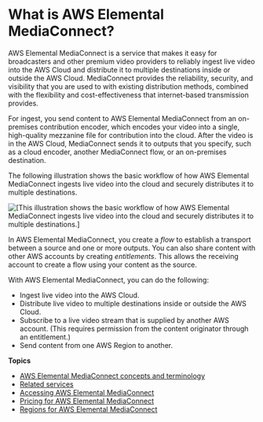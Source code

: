 # What is AWS Elemental MediaConnect?<a name="what-is"></a>

AWS Elemental MediaConnect is a service that makes it easy for broadcasters and other premium video providers to reliably ingest live video into the AWS Cloud and distribute it to multiple destinations inside or outside the AWS Cloud\. MediaConnect provides the reliability, security, and visibility that you are used to with existing distribution methods, combined with the flexibility and cost\-effectiveness that internet\-based transmission provides\.

For ingest, you send content to AWS Elemental MediaConnect from an on\-premises contribution encoder, which encodes your video into a single, high\-quality mezzanine file for contribution into the cloud\. After the video is in the AWS Cloud, MediaConnect sends it to outputs that you specify, such as a cloud encoder, another MediaConnect flow, or an on\-premises destination\.

The following illustration shows the basic workflow of how AWS Elemental MediaConnect ingests live video into the cloud and securely distributes it to multiple destinations\.

![\[This illustration shows the basic workflow of how AWS Elemental MediaConnect ingests live video into the cloud and securely distributes it to multiple destinations.\]](http://docs.aws.amazon.com/mediaconnect/latest/ug/)

In AWS Elemental MediaConnect, you create a *flow* to establish a transport between a source and one or more outputs\. You can also share content with other AWS accounts by creating *entitlements*\. This allows the receiving account to create a flow using your content as the source\.

With AWS Elemental MediaConnect, you can do the following:
+ Ingest live video into the AWS Cloud\.
+ Distribute live video to multiple destinations inside or outside the AWS Cloud\.
+ Subscribe to a live video stream that is supplied by another AWS account\. \(This requires permission from the content originator through an entitlement\.\)
+ Send content from one AWS Region to another\.

**Topics**
+ [AWS Elemental MediaConnect concepts and terminology](what-is-concepts.md)
+ [Related services](what-is-related-services.md)
+ [Accessing AWS Elemental MediaConnect](what-is-accessing.md)
+ [Pricing for AWS Elemental MediaConnect](what-is-pricing.md)
+ [Regions for AWS Elemental MediaConnect](what-is-regions.md)